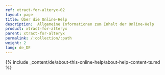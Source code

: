 ```yaml
---
ref: xtract-for-alteryx-02
layout: page
title: Über die Online-Help
description:  Allgemeine Informationen zum Inhalt der Online-Help
product: xtract-for-alteryx
parent: xtract-for-alteryx
permalink: /:collection/:path
weight: 2
lang: de_DE
---
```


{% include _content/de/about-this-online-help/about-help-content-ts.md %} 

